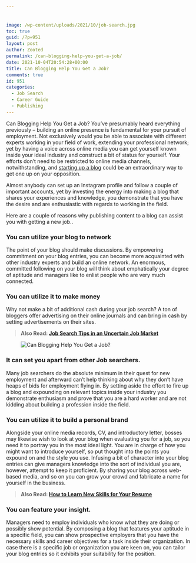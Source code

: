 ```yaml
---


image: /wp-content/uploads/2021/10/job-search.jpg
toc: true
guid: /?p=951
layout: post
author: Zooted
permalink: /can-blogging-help-you-get-a-job/
date: 2021-10-04T20:54:28+00:00
title: Can Blogging Help You Get a Job?
comments: true
id: 951
categories:
  - Job Search
  - Career Guide
  - Publishing
---
```

Can Blogging Help You Get a Job? You&#8217;ve presumably heard everything previously – building an online presence is fundamental for your pursuit of employment. Not exclusively would you be able to associate with different experts working in your field of work, extending your professional network; yet by having a voice across online media you can get yourself known inside your ideal industry and construct a bit of status for yourself. Your efforts don&#8217;t need to be restricted to online media channels, notwithstanding, and [starting up a blog](https://www.internetdailydeals.com/how-to-start-a-blog/) could be an extraordinary way to get one up on your opposition.

Almost anybody can set up an Instagram profile and follow a couple of important accounts, yet by investing the energy into making a blog that shares your experiences and knowledge, you demonstrate that you have the desire and are enthusiastic with regards to working in the field.

Here are a couple of reasons why publishing content to a blog can assist you with getting a new job..

### **You can utilize your blog to network**

The point of your blog should make discussions. By empowering commitment on your blog entries, you can become more acquainted with other industry experts and build an online network. An enormous, committed following on your blog will think about emphatically your degree of aptitude and managers like to enlist people who are very much connected.

### **You can utilize it to make money**

Why not make a bit of additional cash during your job search? A ton of bloggers offer advertising on their online journals and can bring in cash by setting advertisements on their sites.

<blockquote class="wp-block-quote">
  <p>
    <strong>Also Read: <a href="/job-search-tips-in-an-uncertain-job-market/">Job Search Tips in an Uncertain Job Market</a></strong>
  </p>
</blockquote><figure class="wp-block-image size-large">

<img loading="lazy" width="700" height="467" src="/wp-content/uploads/2021/10/Can-Blogging-Help-You-Get-a-Job.jpg" alt="Can Blogging Help You Get a Job?" class="wp-image-952" srcset="/wp-content/uploads/2021/10/Can-Blogging-Help-You-Get-a-Job.jpg 700w, /wp-content/uploads/2021/10/Can-Blogging-Help-You-Get-a-Job-300x200.jpg 300w" sizes="(max-width: 700px) 100vw, 700px" /> </figure> 

### **It can set you apart from other Job searchers.**

Many job searchers do the absolute minimum in their quest for new employment and afterward can&#8217;t help thinking about why they don&#8217;t have heaps of bids for employment flying in. By setting aside the effort to fire up a blog and expounding on relevant topics inside your industry you demonstrate enthusiasm and prove that you are a hard worker and are not kidding about building a profession inside the field.

### **You can utilize it to build a personal brand**

Alongside your online media records, CV, and introductory letter, bosses may likewise wish to look at your blog when evaluating you for a job, so you need it to portray you in the most ideal light. You are in charge of how you might want to introduce yourself, so put thought into the points you expound on and the style you use. Infusing a bit of character into your blog entries can give managers knowledge into the sort of individual you are, however, attempt to keep it proficient. By sharing your blog across web-based media, and so on you can grow your crowd and fabricate a name for yourself in the business.

<blockquote class="wp-block-quote">
  <p>
    <strong>Also Read: <a href="/how-to-learn-new-skills-for-your-resume/">How to Learn New Skills for Your Resume</a></strong>
  </p>
</blockquote>

### **You can feature your insight.**

Managers need to employ individuals who know what they are doing or possibly show potential. By composing a blog that features your aptitude in a specific field, you can show prospective employers that you have the necessary skills and career objectives for a task inside their organization. In case there is a specific job or organization you are keen on, you can tailor your blog entries so it exhibits your suitability for the position.